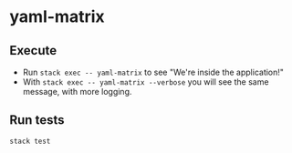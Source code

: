 # yaml-matrix

## Execute

* Run `stack exec -- yaml-matrix` to see "We're inside the application!"
* With `stack exec -- yaml-matrix --verbose` you will see the same message, with more logging.

## Run tests

`stack test`
